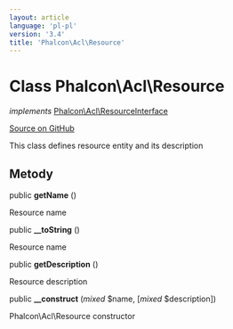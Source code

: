 ```yaml
---
layout: article
language: 'pl-pl'
version: '3.4'
title: 'Phalcon\Acl\Resource'
---
```


# Class **Phalcon\Acl\Resource**

*implements* [Phalcon\Acl\ResourceInterface](/3.4/en/api/Phalcon_Acl_ResourceInterface)

<a href="https://github.com/phalcon/cphalcon/tree/v3.4.0/phalcon/acl/resource.zep" class="btn btn-default btn-sm">Source on GitHub</a>

This class defines resource entity and its description

## Metody

public **getName** ()

Resource name

public **__toString** ()

Resource name

public **getDescription** ()

Resource description

public **__construct** (*mixed* $name, [*mixed* $description])

Phalcon\Acl\Resource constructor